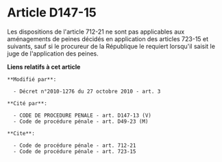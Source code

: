 # Article D147-15

Les dispositions de l'article 712-21 ne sont pas applicables aux aménagements de peines décidés en application des articles
723-15 et suivants, sauf si le procureur de la République le requiert lorsqu'il saisit le juge de l'application des peines.

**Liens relatifs à cet article**

	**Modifié par**:

	  - Décret n°2010-1276 du 27 octobre 2010 - art. 3

	**Cité par**:

	  - CODE DE PROCEDURE PENALE - art. D147-13 (V)
	  - Code de procédure pénale - art. D49-23 (M)

	**Cite**:

	  - Code de procédure pénale - art. 712-21
	  - Code de procédure pénale - art. 723-15
